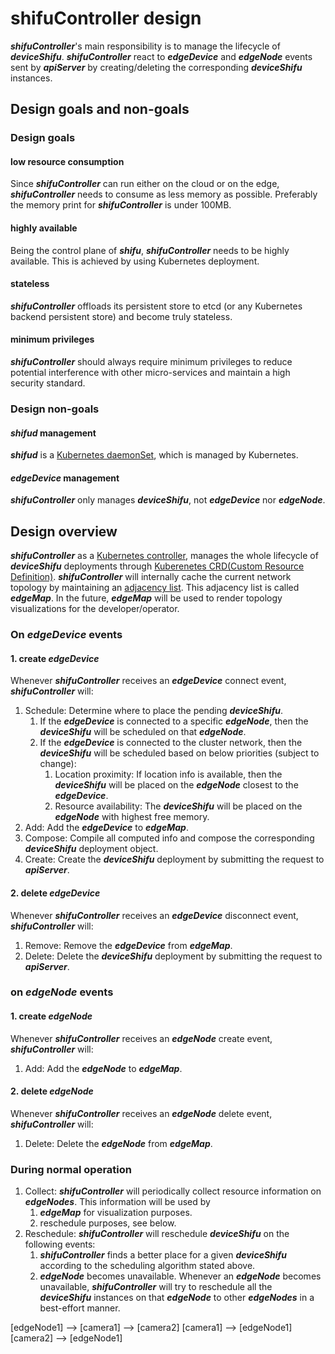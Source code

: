 # shifuController design

***shifuController***'s main responsibility is to manage the lifecycle of ***deviceShifu***.
***shifuController*** react to ***edgeDevice*** and ***edgeNode*** events sent by ***apiServer*** by creating/deleting the corresponding ***deviceShifu*** instances.

## Design goals and non-goals

### Design goals

#### low resource consumption

Since ***shifuController*** can run either on the cloud or on the edge, ***shifuController*** needs to consume as less memory as possible.
Preferably the memory print for ***shifuController*** is under 100MB. 

#### highly available

Being the control plane of ***shifu***, ***shifuController*** needs to be highly available. This is achieved by using Kubernetes deployment.

#### stateless

***shifuController*** offloads its persistent store to etcd (or any Kubernetes backend persistent store) and become truly stateless.

#### minimum privileges

***shifuController*** should always require minimum privileges to reduce potential interference with other micro-services and maintain a high security standard.

### Design non-goals

#### ***shifud*** management

***shifud*** is a [Kubernetes daemonSet](https://kubernetes.io/docs/concepts/workloads/controllers/daemonset/), which is managed by Kubernetes.

#### ***edgeDevice*** management

***shifuController*** only manages ***deviceShifu***, not ***edgeDevice*** nor ***edgeNode***.

## Design overview

***shifuController*** as a [Kubernetes controller](https://kubernetes.io/docs/concepts/architecture/controller/), manages the whole lifecycle of ***deviceShifu*** deployments through [Kuberenetes CRD(Custom Resource Definition)](https://kubernetes.io/docs/tasks/extend-kubernetes/custom-resources/custom-resource-definitions/).
***shifuController*** will internally cache the current network topology by maintaining an [adjacency list](https://en.wikipedia.org/wiki/Adjacency_list#:~:text=In%20graph%20theory%20and%20computer,particular%20vertex%20in%20the%20graph.). This adjacency list is called ***edgeMap***. In the future, ***edgeMap*** will be used to render topology visualizations for the developer/operator. 

### On ***edgeDevice*** events
#### 1. create ***edgeDevice***

Whenever ***shifuController*** receives an ***edgeDevice*** connect event, ***shifuController*** will:
1. Schedule: Determine where to place the pending ***deviceShifu***. 
   1. If the ***edgeDevice*** is connected to a specific ***edgeNode***, then the ***deviceShifu*** will be scheduled on that ***edgeNode***.
   2. If the ***edgeDevice*** is connected to the cluster network, then the ***deviceShifu*** will be scheduled based on below priorities (subject to change):
      1. Location proximity: If location info is available, then the ***deviceShifu*** will be placed on the ***edgeNode*** closest to the ***edgeDevice***.
      2. Resource availability: The ***deviceShifu*** will be placed on the ***edgeNode*** with highest free memory.
2. Add: Add the ***edgeDevice*** to ***edgeMap***.
3. Compose: Compile all computed info and compose the corresponding ***deviceShifu*** deployment object.
4. Create: Create the ***deviceShifu*** deployment by submitting the request to ***apiServer***.

#### 2. delete ***edgeDevice***

Whenever ***shifuController*** receives an ***edgeDevice*** disconnect event, ***shifuController*** will:
1. Remove: Remove the ***edgeDevice*** from ***edgeMap***.
2. Delete: Delete the ***deviceShifu*** deployment by submitting the request to ***apiServer***.

### on ***edgeNode*** events

#### 1. create ***edgeNode***

Whenever ***shifuController*** receives an ***edgeNode*** create event, ***shifuController*** will:
1. Add: Add the ***edgeNode*** to ***edgeMap***.

#### 2. delete ***edgeNode***

Whenever ***shifuController*** receives an ***edgeNode*** delete event, ***shifuController*** will:
1. Delete: Delete the ***edgeNode*** from ***edgeMap***.

### During normal operation

1. Collect: ***shifuController*** will periodically collect resource information on ***edgeNodes***. This information will be used by 
   1. ***edgeMap*** for visualization purposes.
   2. reschedule purposes, see below.
2. Reschedule: ***shifuController*** will reschedule ***deviceShifu*** on the following events:
   1. ***shifuController*** finds a better place for a given ***deviceShifu*** according to the scheduling algorithm stated above.
   2. ***edgeNode*** becomes unavailable. Whenever an ***edgeNode*** becomes unavailable, ***shifuController*** will try to reschedule all the ***deviceShifu*** instances on that ***edgeNode*** to other ***edgeNodes*** in a best-effort manner.


[edgeNode1] --> [camera1] --> [camera2]
[camera1] --> [edgeNode1]
[camera2] --> [edgeNode1]

